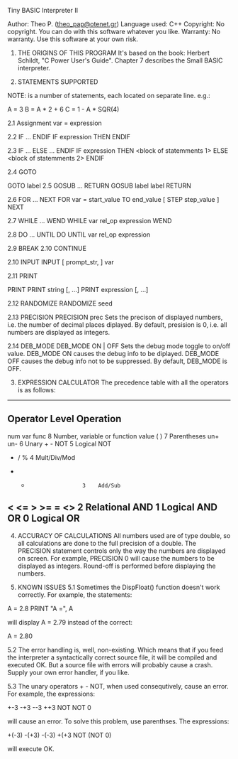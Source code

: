 Tiny BASIC Interpreter II

Author: Theo P. (theo_pap@otenet.gr)
Language used: C++
Copyright: No copyright. You can do with this software whatever you
  like.
Warranty: No warranty. Use this software at your own risk.

1. THE ORIGINS OF THIS PROGRAM
It's based on the book: Herbert Schildt, "C Power User's Guide".
Chapter 7 describes the Small BASIC interpreter.

2. STATEMENTS SUPPORTED

NOTE: <block of statements> is a number of statements, each located on separate line. e.g.:

A = 3
B = A * 2 + 6
C = 1 - A * SQR(4)

2.1 Assignment
var = expression

2.2 IF ... ENDIF
IF expression THEN
  <block of statemments>
ENDIF

2.3 IF ... ELSE ... ENDIF
IF expression THEN
  <block of statemments 1>
ELSE
  <block of statemments 2>
ENDIF

2.4 GOTO

GOTO label
2.5 GOSUB ... RETURN
GOSUB label
<block of statemments>
label
RETURN

2.6 FOR ... NEXT
FOR var = start_value TO end_value [ STEP step_value ]
  <block of statemments>
NEXT

2.7 WHILE ... WEND
WHILE var rel_op expression
  <block of statemments>
WEND

2.8 DO ... UNTIL
DO
  <block of statemments>
UNTIL var rel_op expression

2.9 BREAK
2.10 CONTINUE

2.10 INPUT
INPUT [ prompt_str, ] var

2.11 PRINT

PRINT
PRINT string [, ...]
PRINT expression [, ...]

2.12 RANDOMIZE
RANDOMIZE seed

2.13  PRECISION
PRECISION prec
Sets the precison of displayed numbers, i.e. the number of decimal places diplayed.
By default, presision is 0, i.e. all numbers are displayed as integers.

2.14  DEB_MODE
DEB_MODE ON | OFF
Sets the debug mode toggle to on/off value.
DEB_MODE ON causes the debug info to be diplayed.
DEB_MODE OFF causes the debug info not to be suppressed.
By default, DEB_MODE is OFF.

3. EXPRESSION CALCULATOR
The precedence table with all the operators is as follows:

 --------------------------------------------------------------------
 Operator            Level  Operation
 --------------------------------------------------------------------
 num  var  func       8    Number, variable or function value
 ( )                        7    Parentheses
 un+ un-                6    Unary + -
 NOT                     5    Logical NOT
 * / %                   4    Mult/Div/Mod
 + -                      3    Add/Sub
 < <= > >= = <>  2    Relational
 AND                     1    Logical AND
 OR                       0    Logical OR
 --------------------------------------------------------------------

4. ACCURACY OF CALCULATIONS
All numbers used are of type double, so all calculations are done to the full precision of a double.
The PRECISION statement controls only the way the numbers are displayed on screen. For example, PRECISION 0 will cause the numbers to be displayed as integers.
Round-off is performed before displaying the numbers.

5. KNOWN ISSUES
5.1 Sometimes the DispFloat() function doesn't work correctly. For example, the statements:

A = 2.8
PRINT "A =", A

will display
A = 2.79
instead of the correct:

A = 2.80

5.2 The error handling is, well, non-existing. Which means that if you feed the interpreter a syntactically correct source file, it will be compiled and executed OK. But a source file with errors will probably cause a crash.
Supply your own error handler, if you like.

5.3 The unary operators + - NOT, when used consequtively, cause an error. For example, the expressions:

+-3  -+3  --3  ++3  NOT NOT 0

will cause an error. To solve this problem, use parenthses. The expressions:

+(-3)  -(+3)  -(-3)  +(+3  NOT (NOT 0)

will execute OK.
